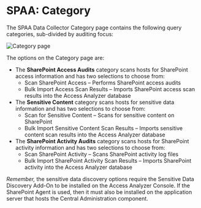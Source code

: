 # SPAA: Category

The SPAA Data Collector Category page contains the following query categories, sub-divided by
auditing focus:

![Category page](/img/product_docs/accessanalyzer/admin/datacollector/adinventory/category.webp)

The options on the Category page are:

- The **SharePoint Access Audits** category scans hosts for SharePoint access information and has
  two selections to choose from:
  - Scan SharePoint Access – Performs SharePoint access audits
  - Bulk Import Access Scan Results – Imports SharePoint access scan results into the Access
    Analyzer database
- The **Sensitive Content** category scans hosts for sensitive data information and has two
  selections to choose from:
  - Scan for Sensitive Content – Scans for sensitive content on SharePoint
  - Bulk Import Sensitive Content Scan Results – Imports sensitive content scan results into the
    Access Analyzer database
- The **SharePoint Activity Audits** category scans hosts for SharePoint activity information and
  has two selections to choose from:
  - Scan SharePoint Activity – Scans SharePoint activity log files
  - Bulk Import SharePoint Activity Scan Results – Imports SharePoint activity into the Access
    Analyzer database

_Remember,_ the sensitive data discovery options require the Sensitive Data Discovery Add-On to be
installed on the Access Analyzer Console. If the SharePoint Agent is used, then it must also be
installed on the application server that hosts the Central Administration component.
